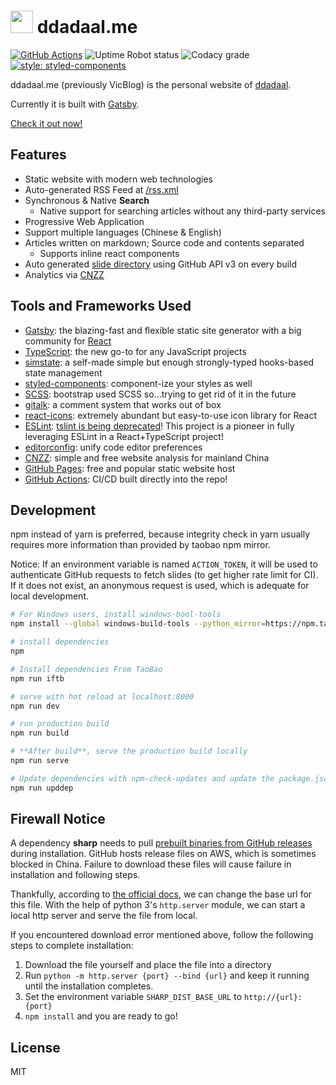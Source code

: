 # <img src="assets/logo.svg" height="36"/> ddadaal.me

[![GitHub Actions](https://img.shields.io/endpoint.svg?url=https%3A%2F%2Factions-badge.atrox.dev%2Fddadaal%2Fddadaal.me%2Fbadge&style=flat-square)](https://actions-badge.atrox.dev/ddadaal/ddadaal.me/goto)
![Uptime Robot status](https://img.shields.io/uptimerobot/status/m784338835-04a1fd43c45b34e89ae1b336?style=flat-square)
![Codacy grade](https://img.shields.io/codacy/grade/72cd7c1496d643b98404521f33b5a7ff.svg?style=flat-square)
[![style: styled-components](https://img.shields.io/badge/style-%F0%9F%92%85%20styled--components-orange.svg?colorB=daa357&colorA=db748e)](https://github.com/styled-components/styled-components)

ddadaal.me (previously VicBlog) is the personal website of [ddadaal](https://ddadaal.me).

Currently it is built with [Gatsby](https://gatsbyjs.com).

[Check it out now!](https://ddadaal.me)

## Features

- Static website with modern web technologies
- Auto-generated RSS Feed at [/rss.xml](https://ddadaal.me/rss.xml)
- Synchronous & Native **Search**
    - Native support for searching articles without any third-party services
- Progressive Web Application
- Support multiple languages (Chinese & English)
- Articles written on markdown; Source code and contents separated
    - Supports inline react components
- Auto generated [slide directory](https://ddadaal.me/slides) using GitHub API v3 on every build
- Analytics via [CNZZ](https://www.cnzz.com)

## Tools and Frameworks Used

- [Gatsby](https://www.gatsbyjs.org/): the blazing-fast and flexible static site generator with a big community for [React](https://facebook.github.io/react/)
- [TypeScript](https://www.typescriptlang.org/): the new go-to for any JavaScript projects
- [simstate](https://github.com/ddadaal/simstate): a self-made simple but enough strongly-typed hooks-based state management
- [styled-components](https://github.com/styled-components/styled-components): component-ize your styles as well
- [SCSS](https://sass-lang.com/): bootstrap used SCSS so...trying to get rid of it in the future
- [gitalk](https://github.com/gitalk/gitalk): a comment system that works out of box
- [react-icons](https://github.com/react-icons/react-icons): extremely abundant but easy-to-use icon library for React
- [ESLint](https://eslint.org/): [tslint is being deprecated](https://medium.com/palantir/tslint-in-2019-1a144c2317a9)! This project is a pioneer in fully leveraging ESLint in a React+TypeScript project!
- [editorconfig](https://editorconfig.org/): unify code editor preferences
- [CNZZ](https://www.cnzz.com): simple and free website analysis for mainland China
- [GitHub Pages](https://pages.github.com): free and popular static website host
- [GitHub Actions](https://github.com/features/actions): CI/CD built directly into the repo!

## Development

npm instead of yarn is preferred, because integrity check in yarn usually requires more information than provided by taobao npm mirror.

Notice: If an environment variable is named `ACTION_TOKEN`, it will be used to authenticate GitHub requests to fetch slides (to get higher rate limit for CI). If it does not exist, an anonymous request is used, which is adequate for local development.

``` bash
# For Windows users, install windows-bool-tools
npm install --global windows-build-tools --python_mirror=https://npm.taobao.org/mirrors/python/

# install dependencies
npm

# Install dependencies From TaoBao
npm run iftb

# serve with hot reload at localhost:8000
npm run dev

# run production build
npm run build

# **After build**, serve the production build locally
npm run serve

# Update dependencies with npm-check-updates and update the package.json
npm run upddep
```

## Firewall Notice

A dependency **sharp** needs to pull [prebuilt binaries from GitHub releases](https://github.com/lovell/sharp-libvips/releases) during installation. GitHub hosts release files on AWS, which is sometimes blocked in China. Failure to download these files will cause failure in installation and following steps.

Thankfully, according to [the official docs](http://sharp.pixelplumbing.com/en/stable/install/#pre-compiled-libvips-binaries), we can change the base url for this file. With the help of python 3's `http.server` module, we can start a local http server and serve the file from local.

If you encountered download error mentioned above, follow the following steps to complete installation:

1. Download the file yourself and place the file into a directory
2. Run `python -m http.server {port} --bind {url}` and keep it running until the installation completes.
3. Set the environment variable `SHARP_DIST_BASE_URL` to `http://{url}:{port}`
4. `npm install` and you are ready to go!

## License

MIT

